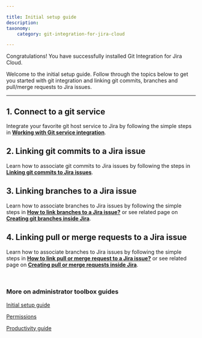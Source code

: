 ```yaml
---

title: Initial setup guide
description:
taxonomy:
    category: git-integration-for-jira-cloud

---
```

Congratulations! You have successfully installed Git Integration for Jira Cloud.

Welcome to the initial setup guide. Follow through the topics below to get you started with git integration and linking git commits, branches and pull/merge requests to Jira issues.

* * *

## 1\. Connect to a git service

Integrate your favorite git host service to Jira by following the simple steps in [**Working with Git service integration**](/git-integration-for-jira-cloud/git-integration-configuration-page-gij-cloud).

## 2\. Linking git commits to a Jira issue

Learn how to associate git commits to Jira issues by following the steps in [**Linking git commits to Jira issues**](/git-integration-for-jira-cloud/linking-git-commits-to-jira-issues-gij-cloud).

## 3\. Linking branches to a Jira issue

Learn how to associate branches to Jira issues by following the simple steps in [**How to link branches to a Jira issue?**](/git-integration-for-jira-cloud/how-to-link-branches-to-a-jira-issue-gij-cloud) or see related page on [**Creating git branches inside Jira**](/git-integration-for-jira-cloud/create-branch-gij-cloud).

## 4\. Linking pull or merge requests to a Jira issue

Learn how to associate branches to Jira issues by following the simple steps in [**How to link pull or merge request to a Jira issue?**](/git-integration-for-jira-cloud/how-to-link-pull-or-merge-requests-to-a-jira-issue-gij-cloud) or see related page on [**Creating pull or merge requests inside Jira**](/git-integration-for-jira-cloud/create-pull-or-merge-request-gij-cloud).

<br>

### More on administrator toolbox guides

[Initial setup guide](/git-integration-for-jira-cloud/initial-setup-guide-gij-cloud)

[Permissions](/git-integration-for-jira-cloud/permissions-gij-cloud)

[Productivity guide](/git-integration-for-jira-cloud/productivity-guide-gij-cloud)

